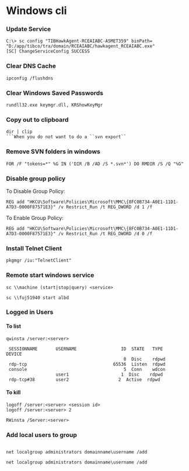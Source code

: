 
# Windows cli


### Update Service 

```
C:\> sc config "TIBHawkAgent-RCEAIABC-ASMET359" binPath= "D:/app/tibco/tra/domain/RCEAIABC/hawkagent_RCEAIABC.exe"
[SC] ChangeServiceConfig SUCCESS
```


### Clear DNS Cache

```
ipconfig /flushdns 
```





### Clear Windows Saved Passwords

```
rundll32.exe keymgr.dll, KRShowKeyMgr
```



### Copy out to clipboard

```
dir | clip
​```When you do not want to do a ``svn export``

```


### Remove SVN folders in windows

```
FOR /F "tokens=*" %G IN ('DIR /B /AD /S *.svn*') DO RMDIR /S /Q "%G"
```



### Disable group policy

To Disable Group Policy:

```
REG add "HKCU\Software\Policies\Microsoft\MMC\{8FC0B734-A0E1-11D1-A7D3-0000F87571E3}" /v Restrict_Run /t REG_DWORD /d 1 /f
```

To Enable Group Policy:

```
REG add "HKCU\Software\Policies\Microsoft\MMC\{8FC0B734-A0E1-11D1-A7D3-0000F87571E3}" /v Restrict_Run /t REG_DWORD /d 0 /f
``````


### Install Telnet Client

```
pkgmgr /iu:"TelnetClient"
```



### Remote start windows service

```
sc \\machine (start|stop|query) <service>
```

```
sc \\fuj51940 start albd
```


### Logged in Users

#### To list

```
qwinsta /server:<server>
```

```
 SESSIONNAME       USERNAME                 ID  STATE   TYPE        DEVICE
                                             0  Disc    rdpwd
 rdp-tcp                                 65536  Listen  rdpwd
 console                                     5  Conn    wdcon
                   user1                    1  Disc    rdpwd
 rdp-tcp#38        user2                   2  Active  rdpwd
```

#### To kill

```
logoff /server:<server> <session id>
logoff /server:<server> 2
```

```
RWinsta /Server:<server>
``````


### Add local users to group

```

net localgroup administrators domainname\username /add

net localgroup administrators domainname\username /add
```

